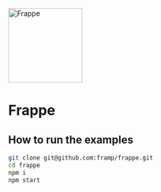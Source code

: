 <img src="https://framp.me/frappe/img/frappe.svg" alt="Frappe" width="150"/>

# Frappe

## How to run the examples

```bash
git clone git@github.com:framp/frappe.git
cd frappe
npm i
npm start
```